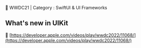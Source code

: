 🍎 WWDC21 | Category : SwiftUI & UI Frameworks 
<br>
## What's new in UIKit 
🔗 [https://developer.apple.com/videos/play/wwdc2022/11068/](https://developer.apple.com/videos/play/wwdc2022/11068/)
